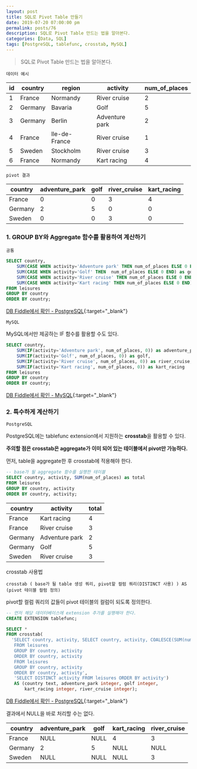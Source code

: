 ```yaml
---
layout: post
title: SQL로 Pivot Table 만들기
date: 2019-07-20 07:00:00 pm
permalink: posts/76
description: SQL로 Pivot Table 만드는 법을 알아본다.
categories: [Data, SQL]
tags: [PostgreSQL, tablefunc, crosstab, MySQL]
---
```


> SQL로 Pivot Table 만드는 법을 알아본다.

`데이터 예시`

| id  | country | region        | activity       | num_of_places |
| --- | ------- | ------------- | -------------- | ------------- |
| 1   | France  | Normandy      | River cruise   | 2             |
| 2   | Germany | Bavaria       | Golf           | 5             |
| 3   | Germany | Berlin        | Adventure park | 2             |
| 4   | France  | lle-de-France | River cruise   | 1             |
| 5   | Sweden  | Stockholm     | River cruise   | 3             |
| 6   | France  | Normandy      | Kart racing    | 4             |

`pivot 결과`

| country | adventure_park | golf | river_cruise | kart_racing |
| ------- | -------------- | ---- | ------------ | ----------- |
| France  | 0              | 0    | 3            | 4           |
| Germany | 2              | 5    | 0            | 0           |
| Sweden  | 0              | 0    | 3            | 0           |


### 1. GROUP BY와 Aggregate 함수를 활용하여 계산하기

`공통`

``` sql
SELECT country,
    SUM(CASE WHEN activity='Adventure park' THEN num_of_places ELSE 0 END) as adventure_park,
    SUM(CASE WHEN activity='Golf' THEN  num_of_places ELSE 0 END) as golf,
    SUM(CASE WHEN activity='River cruise' THEN num_of_places ELSE 0 END) as river_cruise,
    SUM(CASE WHEN activity='Kart racing' THEN num_of_places ELSE 0 END) as kart_racing
FROM leisures
GROUP BY country
ORDER BY country;
```

[DB Fiddle에서 확인 - PostgreSQL](https://www.db-fiddle.com/f/mLFdxBDRFwvRwio1Qd5EV6/3){:target="_blank"}

`MySQL`

MySQL에서만 제공하는 IF 함수를 활용할 수도 있다.

``` sql
SELECT country,
    SUM(IF(activity='Adventure park', num_of_places, 0)) as adventure_park,
    SUM(IF(activity='Golf', num_of_places, 0)) as golf,
    SUM(IF(activity='River cruise', num_of_places, 0)) as river_cruise,
    SUM(IF(activity='Kart racing', num_of_places, 0)) as kart_racing
FROM leisures
GROUP BY country
ORDER BY country;
```

[DB Fiddle에서 확인 - MySQL](https://www.db-fiddle.com/f/cjrojmUkDhGyTiAa5wknpx/0){:target="_blank"}

### 2. 특수하게 계산하기

`PostgreSQL`

PostgreSQL에는 tablefunc extension에서 지원하는 **crosstab**을 활용할 수 있다.

**주의할 점은 crosstab은 aggregate가 이미 되어 있는 테이블에서 pivot만 가능하다.**

먼저, table을 aggregate한 후 crosstab에 적용해야 한다.

``` sql
-- base가 될 aggregate 함수를 실행한 테이블
SELECT country, activity, SUM(num_of_places) as total 
FROM leisures 
GROUP BY country, activity 
ORDER BY country, activity;
```

| country | activity       | total |
| ------- | -------------- | ----- |
| France  | Kart racing    | 4     |
| France  | River cruise   | 3     |
| Germany | Adventure park | 2     |
| Germany | Golf           | 5     |
| Sweden  | River cruise   | 3     |

crosstab 사용법

    crosstab ( base가 될 table 생성 쿼리, pivot할 컬럼 쿼리(DISTINCT 사용) ) AS (pivot 테이블 컬럼 정의)

pivot할 컬럼 쿼리의 값들이 pivot 테이블의 컬럼이 되도록 정의한다.

``` sql
-- 먼저 해당 데이터베이스에 extension 추가를 실행해야 한다. 
CREATE EXTENSION tablefunc;

SELECT *
FROM crosstab(
  'SELECT country, activity, SELECT country, activity, COALESCE(SUM(num_of_places),0) as total 
   FROM leisures 
   GROUP BY country, activity 
   ORDER BY country, activity
   FROM leisures 
   GROUP BY country, activity 
   ORDER BY country, activity',
   'SELECT DISTINCT activity FROM leisures ORDER BY activity') 
   AS (country text, adventure_park integer, golf integer, 
       kart_racing integer, river_cruise integer);
```

[DB Fiddle에서 확인 - PostgreSQL](https://www.db-fiddle.com/f/fVhTDCUopMrPdaFdPb8kyQ/1){:target="_blank"}

결과에서 NULL을 바로 처리할 수는 없다.

| country | adventure_park | golf | kart_racing | river_cruise |
| ------- | -------------- | ---- | ----------- | ------------ |
| France  | NULL               |  NULL    | 4           | 3            |
| Germany | 2              | 5    |       NULL      |   NULL           |
| Sweden  | NULL               |  NULL    |     NULL        | 3            |
